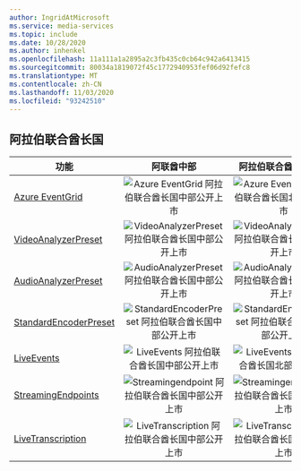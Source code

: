 ```yaml
---
author: IngridAtMicrosoft
ms.service: media-services
ms.topic: include
ms.date: 10/28/2020
ms.author: inhenkel
ms.openlocfilehash: 11a111a1a2895a2c3fb435c0cb64c942a6413415
ms.sourcegitcommit: 80034a1819072f45c1772940953fef06d92fefc8
ms.translationtype: MT
ms.contentlocale: zh-CN
ms.lasthandoff: 11/03/2020
ms.locfileid: "93242510"
---
```

<!--Feature availability in region-->
## <a name="united-arab-emirates"></a>阿拉伯联合酋长国

| 功能 | 阿联酋中部 | 阿拉伯联合酋长国北部 |
| --- | :---: | :---: |
| [Azure EventGrid](../reacting-to-media-services-events.md) |![Azure EventGrid 阿拉伯联合酋长国中部公开上市](../media/azure-clouds-regions/ga.svg)  |![Azure EventGrid 阿拉伯联合酋长国北部公开上市](../media/azure-clouds-regions/ga.svg) |
| [VideoAnalyzerPreset](../analyzing-video-audio-files-concept.md) |![VideoAnalyzerPreset 阿拉伯联合酋长国中部公开上市](../media/azure-clouds-regions/ga.svg)  | ![VideoAnalyzerPreset 阿拉伯联合酋长国北部公开上市](../media/azure-clouds-regions/ga.svg) |
| [AudioAnalyzerPreset](../analyzing-video-audio-files-concept.md) |![AudioAnalyzerPreset 阿拉伯联合酋长国中部公开上市](../media/azure-clouds-regions/ga.svg)  | ![AudioAnalyzerPreset 阿拉伯联合酋长国北部公开上市](../media/azure-clouds-regions/ga.svg) |
| [StandardEncoderPreset](../encoding-concept.md) |![StandardEncoderPreset 阿拉伯联合酋长国中部公开上市](../media/azure-clouds-regions/ga.svg)  | ![StandardEncoderPreset 阿拉伯联合酋长国北部公开上市](../media/azure-clouds-regions/ga.svg) |
| [LiveEvents](../live-streaming-overview.md) |![LiveEvents 阿拉伯联合酋长国中部公开上市](../media/azure-clouds-regions/ga.svg)  | ![LiveEvents 阿拉伯联合酋长国北部公开上市](../media/azure-clouds-regions/ga.svg) |
| [StreamingEndpoints](../streaming-endpoint-concept.md) |![Streamingendpoint 阿拉伯联合酋长国中部公开上市](../media/azure-clouds-regions/ga.svg) | ![Streamingendpoint 阿拉伯联合酋长国北部公开上市](../media/azure-clouds-regions/ga.svg) |
| [LiveTranscription](../live-transcription.md) |![LiveTranscription 阿拉伯联合酋长国中部公开上市](../media/azure-clouds-regions/ga.svg) |![LiveTranscription 阿拉伯联合酋长国北部公开上市](../media/azure-clouds-regions/ga.svg) |
